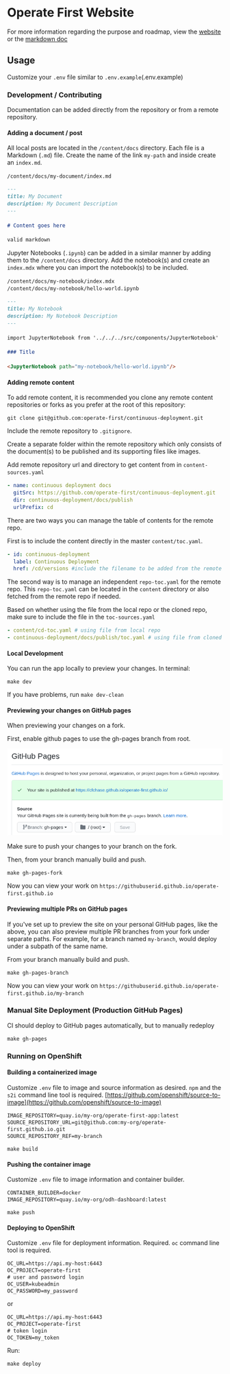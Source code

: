 # Operate First Website

For more information regarding the purpose and roadmap, view the [website](https://operate-first.github.io/) or the [markdown doc](https://github.com/operate-first/operate-first.github.io/blob/master/content/docs/operate-first/index.md)

## Usage

Customize your `.env` file similar to `.env.example`(.env.example)

### Development / Contributing

Documentation can be added directly from the repository or from a remote repository.

#### Adding a document / post

All local posts are located in the `/content/docs` directory. Each file is a Markdown (`.md`) file. Create the name of the link `my-path` and inside create an `index.md`.

`/content/docs/my-document/index.md`

```markdown
---
title: My Document
description: My Document Description
---

# Content goes here

valid markdown
```

Jupyter Notebooks (`.ipynb`) can be added in a similar manner by adding them to the `/content/docs` directory. Add the notebook(s) and create an `index.mdx` where you can import the notebook(s) to be included.

`/content/docs/my-notebook/index.mdx`  
`/content/docs/my-notebook/hello-world.ipynb`  

```markdown
---
title: My Notebook
description: My Notebook Description
---

import JupyterNotebook from '../../../src/components/JupyterNotebook'

### Title

<JupyterNotebook path="my-notebook/hello-world.ipynb"/>
```

#### Adding remote content

To add remote content, it is recommended you clone any remote content repositories or forks as you prefer at the root of this repository:
```shell script
git clone git@github.com:operate-first/continuous-deployment.git
```
Include the remote repository to `.gitignore`.

Create a separate folder within the remote repository which only consists of the document(s) to be published and its supporting files like images.

Add remote repository url and directory to get content from in `content-sources.yaml`

```yaml
- name: continuous deployment docs
  gitSrc: https://github.com/operate-first/continuous-deployment.git
  dir: continuous-deployment/docs/publish
  urlPrefix: cd
```

There are two ways you can manage the table of contents for the remote repo.

First is to include the content directly in the master `content/toc.yaml`.

```yaml
- id: continuous-deployment
  label: Continuous Deployment
  href: /cd/versions #include the filename to be added from the remote repo
```
The second way is to manage an independent `repo-toc.yaml` for the remote repo. This `repo-toc.yaml` can be located in the `content` directory or also fetched from the remote repo if needed.

Based on whether using the file from the local repo or the cloned repo, make sure to include the file in the `toc-sources.yaml`

```yaml
- content/cd-toc.yaml # using file from local repo
- continuous-deployment/docs/publish/toc.yaml # using file from cloned repo
```

#### Local Development


You can run the app locally to preview your changes.
In terminal:

```shell script
make dev
```

If you have problems, run `make dev-clean`

#### Previewing your changes on GitHub pages

When previewing your changes on a fork.

First, enable github pages to use the gh-pages branch from root.

![](misc/gh-pages-fork.png)

Make sure to push your changes to your branch on the fork.

Then, from your branch manually build and push.

```shell script
make gh-pages-fork
```

Now you can view your work on `https://githubuserid.github.io/operate-first.github.io`

#### Previewing multiple PRs on GitHub pages

If you've set up to preview the site on your personal GitHub pages, like the above, you can also preview multiple PR branches from your fork under separate paths. For example, for a branch named `my-branch`, would deploy under a subpath of the same name.

From your branch manually build and push.

```shell script
make gh-pages-branch
```

Now you can view your work on `https://githubuserid.github.io/operate-first.github.io/my-branch`

### Manual Site Deployment (Production GitHub Pages)

CI should deploy to GitHub pages automatically, but to manually redeploy

```shell script
make gh-pages
```

### Running on OpenShift

#### Building a containerized image

Customize `.env` file to image and source information as desired. `npm` and the `s2i` command line tool is required. [https://github.com/openshift/source-to-image](https://github.com/openshift/source-to-image)

```.env
IMAGE_REPOSITORY=quay.io/my-org/operate-first-app:latest
SOURCE_REPOSITORY_URL=git@github.com:my-org/operate-first.github.io.git
SOURCE_REPOSITORY_REF=my-branch
```

```shell script
make build
```

#### Pushing the container image

Customize `.env` file to image information and container builder.

```.env
CONTAINER_BUILDER=docker
IMAGE_REPOSITORY=quay.io/my-org/odh-dashboard:latest
```

```shell script
make push
```

#### Deploying to OpenShift

Customize `.env` file for deployment information. Required. `oc` command line tool is required.

```.env
OC_URL=https://api.my-host:6443
OC_PROJECT=operate-first
# user and password login
OC_USER=kubeadmin
OC_PASSWORD=my_password
```

or

```.env
OC_URL=https://api.my-host:6443
OC_PROJECT=operate-first
# token login
OC_TOKEN=my_token
```

Run:

```shell script
make deploy
```
